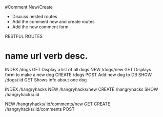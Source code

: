 #Comment New/Create 
* Discuss nested routes 
* Add the comment new and create routes 
* Add the new comment form 


RESTFUL ROUTES 

name        url         verb        desc. 
===============================================================
INDEX       /dogs       GET         Display a list of all dogs 
NEW         /dogs/new   GET         Displays form to make a new dog 
CREATE      /dogs       POST        Add new dog to DB 
SHOW        /dogs/:id   GET         Shows info about one dog 

INDEX       /hangryhacks
NEW         /hangryhacks/new
CREATE      /hangryhacks
SHOW        /hangryhacks/:id

NEW         /hangryhacks/:id/comments/new   GET
CREATE      /hangryhacks/:id/comments       POST